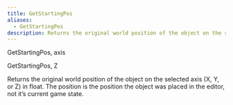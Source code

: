 ```yaml
---
title: GetStartingPos
aliases:
  - GetStartingPos
description: Returns the original world position of the object on the selected axis in float.
---
```

GetStartingPos, axis

GetStartingPos, Z

Returns the original world position of the object on the selected axis (X, Y, or Z) in float. The position is the position the object was placed in the editor, not it’s current game state.
